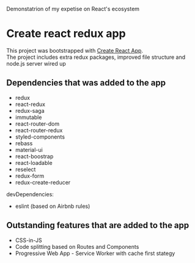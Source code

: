 Demonstatrion of my expetise on React's ecosystem

# Create react redux app
This project was bootstrapped with [Create React App](https://github.com/facebookincubator/create-react-app).<br>
The project includes extra redux packages, improved file structure and node.js server wired up

## Dependencies that was added to the app
- redux
- react-redux
- redux-saga
- immutable
- react-router-dom
- react-router-redux
- styled-components
- rebass
- material-ui
- react-boostrap
- react-loadable
- reselect
- redux-form
- redux-create-reducer

devDependencies:
- eslint (based on Airbnb rules)

## Outstanding features that are added to the app
- CSS-in-JS
- Code splitting based on Routes and Components
- Progressive Web App - Service Worker with cache first stategy